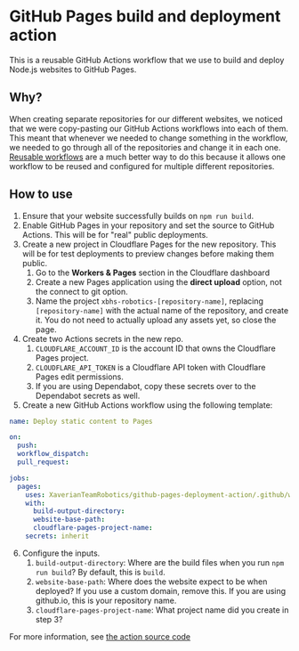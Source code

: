 # GitHub Pages build and deployment action

This is a reusable GitHub Actions workflow that we use to build and deploy Node.js websites to GitHub Pages.

## Why?

When creating separate repositories for our different websites, we noticed that we were copy-pasting our GitHub Actions workflows into each of them. This meant that whenever we needed to change something in the workflow, we needed to go through all of the repositories and change it in each one. [Reusable workflows](https://docs.github.com/en/actions/using-workflows/reusing-workflows) are a much better way to do this because it allows one workflow to be reused and configured for multiple different repositories.

## How to use

1. Ensure that your website successfully builds on `npm run build`.
2. Enable GitHub Pages in your repository and set the source to GitHub Actions. This will be for "real" public deployments.
3. Create a new project in Cloudflare Pages for the new repository. This will be for test deployments to preview changes before making them public.
    1. Go to the **Workers & Pages** section in the Cloudflare dashboard
    2. Create a new Pages application using the **direct upload** option, not the connect to git option.
    3. Name the project `xbhs-robotics-[repository-name]`, replacing `[repository-name]` with the actual name of the repository, and create it. You do not need to actually upload any assets yet, so close the page.
4. Create two Actions secrets in the new repo.
    1. `CLOUDFLARE_ACCOUNT_ID` is the account ID that owns the Cloudflare Pages project.
    2. `CLOUDFLARE_API_TOKEN` is a Cloudflare API token with Cloudflare Pages edit permissions.
    3. If you are using Dependabot, copy these secrets over to the Dependabot secrets as well.
5. Create a new GitHub Actions workflow using the following template:

```yaml
name: Deploy static content to Pages

on:
  push:
  workflow_dispatch:
  pull_request:

jobs:
  pages:
    uses: XaverianTeamRobotics/github-pages-deployment-action/.github/workflows/pages.yml@main
    with:
      build-output-directory:
      website-base-path:
      cloudflare-pages-project-name:
    secrets: inherit
```

6. Configure the inputs.
    1. `build-output-directory`: Where are the build files when you run `npm run build`? By default, this is `build`.
    2. `website-base-path`: Where does the website expect to be when deployed? If you use a custom domain, remove this. If you are using github.io, this is your repository name.
    3. `cloudflare-pages-project-name`: What project name did you create in step 3?

For more information, see [the action source code](https://github.com/XaverianTeamRobotics/github-pages-deployment-action/blob/main/.github/workflows/pages.yml)
